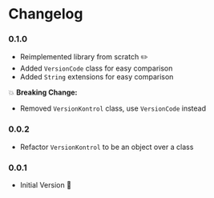 # Changelog

### 0.1.0

* Reimplemented library from scratch :pencil2:
* Added `VersionCode` class for easy comparison
* Added `String` extensions for easy comparison

:boom: **Breaking Change:** 

* Removed `VersionKontrol` class, use `VersionCode` instead

### 0.0.2

* Refactor `VersionKontrol` to be an object over a class

### 0.0.1

* Initial Version :tada: